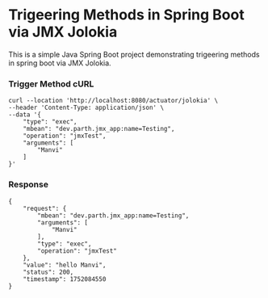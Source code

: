 # Trigeering Methods in Spring Boot via JMX Jolokia

This is a simple Java Spring Boot project demonstrating trigeering methods in spring boot via JMX Jolokia.

### Trigger Method cURL
```
curl --location 'http://localhost:8080/actuator/jolokia' \
--header 'Content-Type: application/json' \
--data '{
    "type": "exec",
    "mbean": "dev.parth.jmx_app:name=Testing",
    "operation": "jmxTest",
    "arguments": [
        "Manvi"
    ]
}'
```
### Response
```
{
    "request": {
        "mbean": "dev.parth.jmx_app:name=Testing",
        "arguments": [
            "Manvi"
        ],
        "type": "exec",
        "operation": "jmxTest"
    },
    "value": "hello Manvi",
    "status": 200,
    "timestamp": 1752084550
}
```
